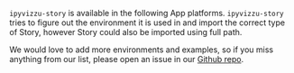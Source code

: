 `ipyvizzu-story` is available in the following App platforms. `ipyvizzu-story`
tries to figure out the environment it is used in and import the correct type of
Story, however Story could also be imported using full path.

We would love to add more environments and examples, so if you miss anything
from our list, please open an issue in our
[Github repo](https://github.com/vizzuhq/ipyvizzu).
